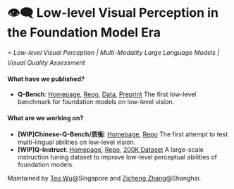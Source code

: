 # 👁️‍🗨️ Low-level Visual Perception in the Foundation Model Era

⭐ _Low-level Visual Perception | Multi-Modality Large Language Models | Visual Quality Assessment_
#### What have we published?

- **Q-Bench**: [Homepage](https://q-future.github.io/Q-Bench/), [Repo](https://github.com/Q-Future/Q-Bench), [Data](https://github.com/Q-Future/Q-Bench/releases/tag/v1.0.1.1014datarelease), [Preprint](https://arxiv.org/abs/2309.14181) The first low-level benchmark for foundation models on low-level vision.

#### What are we working on?

- **[WIP]Chinese-Q-Bench/质衡**: [Homepage](https://q-future.github.io/Chinese-Q-Bench/), [Repo](https://github.com/Q-Future/Chinese-Q-Bench) The first attempt to test multi-lingual abilities on low-level vision.
- **[WIP]Q-Instruct**: [Homepage](https://q-future.github.io/Q-Instruct), [Repo](https://github.com/Q-Future/Q-Instruct),  [200K Dataset](https://huggingface.co/datasets/nanyangtu/Q-Instruct) A large-scale instruction tuning dataset to improve low-level perceptual abilities of foundation models.


Maintained by [Teo Wu](https://github.com/teowu)@Singapore and [Zicheng Zhang](https://github.com/zzc-1998)@Shanghai.

